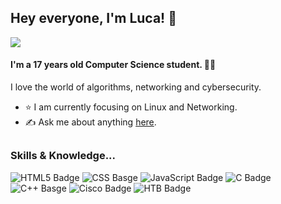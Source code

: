 ## Hey everyone, I'm Luca! 👋
![](https://komarev.com/ghpvc/?username=lucafacchini1)
#### I'm a 17 years old Computer Science student. 👨‍🎓  
I love the world of algorithms, networking and cybersecurity. 
  
- ⭐ I am currently focusing on Linux and Networking.
- ✍️ Ask me about anything [here](https://github.com/lucafacchini1/lucafacchini1/issues).

##  
### Skills & Knowledge...
![HTML5 Badge](https://img.shields.io/badge/HTML5-E34F26?style=for-the-badge&logo=html5&logoColor=white)
![CSS Basge](https://img.shields.io/badge/CSS3-1572B6?style=for-the-badge&logo=css3&logoColor=white)
![JavaScript Badge](https://img.shields.io/badge/JavaScript-323330?style=for-the-badge&logo=javascript&logoColor=F7DF1E)
![C Badge](https://img.shields.io/badge/C-00599C?style=for-the-badge&logo=c&logoColor=white)
![C++ Basge](https://img.shields.io/badge/C%2B%2B-00599C?style=for-the-badge&logo=c%2B%2B&logoColor=white)
![Cisco Badge](https://img.shields.io/badge/CISCO-1BA0D7?style=for-the-badge&logo=cisco&logoColor=white)
![HTB Badge](https://img.shields.io/badge/HackTheBox-111927?style=for-the-badge&logo=Hack%20The%20Box&logoColor=9FEF00)




